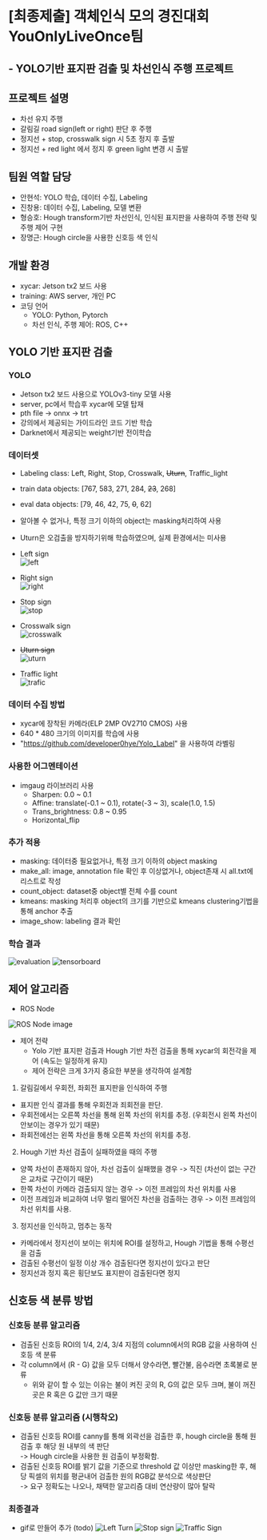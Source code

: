 # [최종제출] 객체인식 모의 경진대회 YouOnlyLiveOnce팀
## - YOLO기반 표지판 검출 및 차선인식 주행 프로젝트  

## 프로젝트 설명
- 차선 유지 주행
- 갈림길 road sign(left or right) 판단 후 주행
- 정지선 + stop, crosswalk sign 시 5초 정지 후 출발
- 정지선 + red light 에서 정지 후 green light 변경 시 출발

## 팀원 역할 담당
- 안현석: YOLO 학습, 데이터 수집, Labeling
- 진창용: 데이터 수집, Labeling, 모델 변환
- 형승호: Hough transform기반 차선인식, 인식된 표지판을 사용하여 주행 전략 및 주행 제어 구현
- 장명근: Hough circle을 사용한 신호등 색 인식 

## 개발 환경
- xycar: Jetson tx2 보드 사용
- training: AWS server, 개인 PC
- 코딩 언어
  - YOLO: Python, Pytorch
  - 차선 인식, 주행 제어: ROS, C++

## YOLO 기반 표지판 검출
### YOLO
- Jetson tx2 보드 사용으로 YOLOv3-tiny 모델 사용
- server, pc에서 학습후 xycar에 모델 탑재
- pth file -> onnx -> trt
- 강의에서 제공되는 가이드라인 코드 기반 학습
- Darknet에서 제공되는 weight기반 전이학습

### 데이터셋
- Labeling class: Left, Right, Stop, Crosswalk, ~~Uturn~~, Traffic_light  
- train data objects: [767, 583, 271, 284, ~~23~~, 268]  
- eval data objects: [79, 46, 42, 75, ~~0~~, 62]   
- 알아볼 수 없거나, 특정 크기 이하의 object는 masking처리하여 사용  
- Uturn은 오검출을 방지하기위해 학습하였으며, 실제 환경에서는 미사용
- Left sign  
![left](https://user-images.githubusercontent.com/42567320/215160123-76c039d4-3ebb-41cb-a5da-c167fa74ff71.png)

- Right sign  
![right](https://user-images.githubusercontent.com/42567320/215160139-0e901690-72b8-41a5-8b06-e89b47acccc4.png)

- Stop sign  
![stop](https://user-images.githubusercontent.com/42567320/215160166-0289b56f-b245-4d65-a0d2-ade6162c8e47.png)

- Crosswalk sign  
![crosswalk](https://user-images.githubusercontent.com/42567320/215160219-b6f91f9b-95b8-4e37-b521-284584e2547c.png)

- ~~Uturn sign~~  
![uturn](https://user-images.githubusercontent.com/42567320/215160241-20824526-6971-417d-9cfb-fc4af4080829.png)

- Traffic light  
![trafic](https://user-images.githubusercontent.com/42567320/215160258-60707c09-f568-4c56-a6a9-d4e75a14a182.png)


### 데이터 수집 방법
- xycar에 장착된 카메라(ELP 2MP OV2710 CMOS) 사용
- 640 * 480 크기의 이미지를 학습에 사용
- "https://github.com/developer0hye/Yolo_Label" 을 사용하여 라벨링 

### 사용한 어그멘테이션  
- imgaug 라이브러리 사용
  - Sharpen: 0.0 ~ 0.1  
  - Affine: translate(-0.1 ~ 0.1), rotate(-3 ~ 3), scale(1.0, 1.5)  
  - Trans_brightness: 0.8 ~ 0.95  
  - Horizontal_flip  

### 추가 적용
- masking: 데이터중 필요없거나, 특정 크기 이하의 object masking  
- make_all: image, annotation file 확인 후 이상없거나, object존재 시 all.txt에 리스트로 작성   
- count_object: dataset중 object별 전체 수를 count  
- kmeans: masking 처리후 object의 크기를 기반으로 kmeans clustering기법을 통해 anchor 추출  
- image_show: labeling 결과 확인  


### 학습 결과
![evaluation](https://user-images.githubusercontent.com/42567320/215160737-7ac445b2-d397-4769-8892-e00396903fb9.png)
![tensorboard](https://user-images.githubusercontent.com/42567320/215160297-05a0b4e5-a69b-4125-8534-ca884e95c5f3.png)

## 제어 알고리즘
- ROS Node

 ![ROS Node image](https://github.com/prgrms-ad-devcourse/ad-4-object-detection-project/blob/YouOnlyLiveOnce/Xycar_Control/Result%20Image/ROS%20Node.PNG)
- 제어 전략
  - Yolo 기반 표지판 검출과 Hough 기반 차전 검출을 통해 xycar의 회전각을 제어 (속도는 일정하게 유지)
  - 제어 전략은 크게 3가지 중요한 부분을 생각하여 설계함
  
1. 갈림길에서 우회전, 좌회전 표지판을 인식하여 주행
  - 표지판 인식 결과를 통해 우회전과 죄회전을 판단.
  - 우회전에서는 오른쪽 차선을 통해 왼쪽 차선의 위치를 추정. (우회전시 왼쪽 차선이 안보이는 경우가 있기 때문)
  - 좌회전에선는 왼쪽 차선을 통해 오른쪽 차선의 위치를 추정.
2. Hough 기반 차선 검출이 실패하였을 때의 주행
  - 양쪽 차선이 존재하지 않아, 차선 검출이 실패했을 경우 -> 직진 (차선이 없는 구간은 교차로 구간이기 때문)
  - 한쪽 차선이 카메라 검출되지 않는 경우 -> 이전 프레임의 차선 위치를 사용
  - 이전 프레임과 비교하여 너무 멀리 떨어진 차선을 검출하는 경우 -> 이전 프레임의 차선 위치를 사용.
3. 정지선을 인식하고, 멈추는 동작
  - 카메라에서 정지선이 보이는 위치에 ROI를 설정하고, Hough 기법을 통해 수평선을 검출
  - 검출된 수평선이 일정 이상 개수 검출된다면 정지선이 있다고 판단
  - 정지선과 정지 혹은 횡단보도 표지판이 검출된다면 정지



## 신호등 색 분류 방법
### 신호등 분류 알고리즘
- 검출된 신호등 ROI의 1/4, 2/4, 3/4 지점의 column에서의 RGB 값을 사용하여 신호등 색 분류
- 각 column에서 (R - G) 값을 모두 더해서 양수라면, 빨간불, 음수라면 초록불로 분류
  - 위와 같이 할 수 있는 이유는 불이 켜진 곳의 R, G의 값은 모두 크며, 불이 꺼진 곳은 R 혹은 G 값만 크기 때문

### 신호등 분류 알고리즘 (시행착오)
- 검출된 신호등 ROI를 canny를 통해 외곽선을 검출한 후, hough circle을 통해 원검출 후 해당 원 내부의 색 판단  
  -> Hough circle을 사용한 원 검출이 부정확함.
- 검출된 신호등 ROI를 밝기 값을 기준으로 threshold 값 이상만 masking한 후, 해당 픽셀의 위치를 평균내어 검출한 원의 RGB값 분석으로 색상판단  
  -> 요구 정확도는 나오나, 채택한 알고리즘 대비 연산량이 많아 탈락

### 최종결과
 - gif로 만들어 추가 (todo)
 ![Left Turn](https://github.com/prgrms-ad-devcourse/ad-4-object-detection-project/blob/YouOnlyLiveOnce/Xycar_Control/Result%20Image/Left%20turn.gif)
 ![Stop sign](https://github.com/prgrms-ad-devcourse/ad-4-object-detection-project/blob/YouOnlyLiveOnce/Xycar_Control/Result%20Image/Stop%20Sign.gif)
 ![Traffic Sign](https://github.com/prgrms-ad-devcourse/ad-4-object-detection-project/blob/YouOnlyLiveOnce/Xycar_Control/Result%20Image/Traffic%20light.gif)
